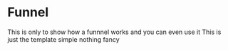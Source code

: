 # Funnel
This is only to show how a funnnel works and you can even use it
This is just the template simple nothing fancy
